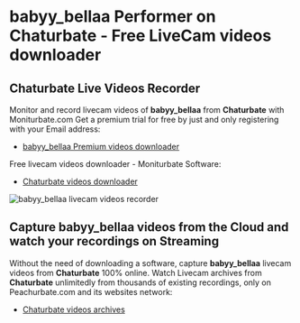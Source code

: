 # babyy_bellaa Performer on Chaturbate - Free LiveCam videos downloader

## Chaturbate Live Videos Recorder

Monitor and record livecam videos of **babyy_bellaa** from **Chaturbate** with Moniturbate.com
Get a premium trial for free by just and only registering with your Email address:
* [babyy_bellaa Premium videos downloader](https://moniturbate.com/request-demo-licence-key.html)

Free livecam videos downloader - Moniturbate Software:
* [Chaturbate videos downloader](https://moniturbate.com/moniturbate-download-software.html)

![babyy_bellaa livecam videos recorder](https://peachurnet.com/templates/moniturbate-software.png)


## Capture babyy_bellaa videos from the Cloud and watch your recordings on Streaming

Without the need of downloading a software, capture **babyy_bellaa** livecam videos from **Chaturbate** 100% online.
Watch Livecam archives from **Chaturbate** unlimitedly from thousands of existing recordings, only on Peachurbate.com and its websites network:
* [Chaturbate videos archives](https://peachurnet.com/)